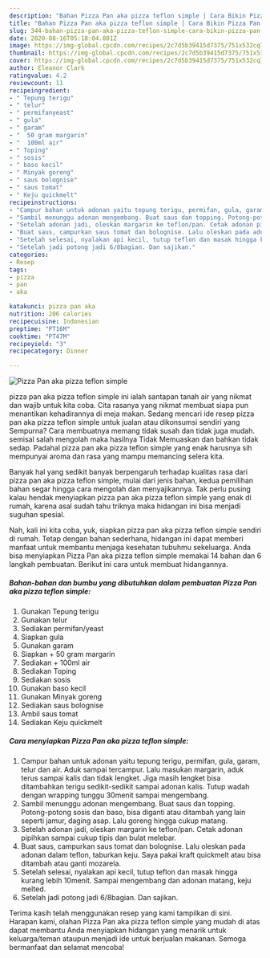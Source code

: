 ```yaml
---
description: "Bahan Pizza Pan aka pizza teflon simple | Cara Bikin Pizza Pan aka pizza teflon simple Yang Sedap"
title: "Bahan Pizza Pan aka pizza teflon simple | Cara Bikin Pizza Pan aka pizza teflon simple Yang Sedap"
slug: 344-bahan-pizza-pan-aka-pizza-teflon-simple-cara-bikin-pizza-pan-aka-pizza-teflon-simple-yang-sedap
date: 2020-08-16T05:18:04.801Z
image: https://img-global.cpcdn.com/recipes/2c7d5b39415d7375/751x532cq70/pizza-pan-aka-pizza-teflon-simple-foto-resep-utama.jpg
thumbnail: https://img-global.cpcdn.com/recipes/2c7d5b39415d7375/751x532cq70/pizza-pan-aka-pizza-teflon-simple-foto-resep-utama.jpg
cover: https://img-global.cpcdn.com/recipes/2c7d5b39415d7375/751x532cq70/pizza-pan-aka-pizza-teflon-simple-foto-resep-utama.jpg
author: Eleanor Clark
ratingvalue: 4.2
reviewcount: 11
recipeingredient:
- " Tepung terigu"
- " telur"
- " permifanyeast"
- " gula"
- " garam"
- "  50 gram margarin"
- "  100ml air"
- " Toping"
- " sosis"
- " baso kecil"
- " Minyak goreng"
- " saus bolognise"
- " saus tomat"
- " Keju quickmelt"
recipeinstructions:
- "Campur bahan untuk adonan yaitu tepung terigu, permifan, gula, garam, telur dan air. Aduk sampai tercampur. Lalu masukan margarin, aduk terus sampai kalis dan tidak lengket. Jiga masih lengket bisa ditambahkan terigu sedikit-sedikit sampai adonan kalis. Tutup wadah dengan wrapping tunggu 30menit sampai mengembang."
- "Sambil menunggu adonan mengembang. Buat saus dan topping. Potong-potong sosis dan baso, bisa diganti atau ditambah yang lain seperti jamur, daging asap. Lalu goreng hingga cukup matang."
- "Setelah adonan jadi, oleskan margarin ke teflon/pan. Cetak adonan pipihkan sampai cukup tipis dan bulat melebar."
- "Buat saus, campurkan saus tomat dan bolognise. Lalu oleskan pada adonan dalam teflon, taburkan keju. Saya pakai kraft quickmelt atau bisa ditambah atau ganti mozarela."
- "Setelah selesai, nyalakan api kecil, tutup teflon dan masak hingga kurang lebih 10menit. Sampai mengembang dan adonan matang, keju melted."
- "Setelah jadi potong jadi 6/8bagian. Dan sajikan."
categories:
- Resep
tags:
- pizza
- pan
- aka

katakunci: pizza pan aka 
nutrition: 206 calories
recipecuisine: Indonesian
preptime: "PT16M"
cooktime: "PT47M"
recipeyield: "3"
recipecategory: Dinner

---
```



![Pizza Pan aka pizza teflon simple](https://img-global.cpcdn.com/recipes/2c7d5b39415d7375/751x532cq70/pizza-pan-aka-pizza-teflon-simple-foto-resep-utama.jpg)


pizza pan aka pizza teflon simple ini ialah santapan tanah air yang nikmat dan wajib untuk kita coba. Cita rasanya yang nikmat membuat siapa pun menantikan kehadirannya di meja makan.
Sedang mencari ide resep pizza pan aka pizza teflon simple untuk jualan atau dikonsumsi sendiri yang Sempurna? Cara membuatnya memang tidak susah dan tidak juga mudah. semisal salah mengolah maka hasilnya Tidak Memuaskan dan bahkan tidak sedap. Padahal pizza pan aka pizza teflon simple yang enak harusnya sih mempunyai aroma dan rasa yang mampu memancing selera kita.



Banyak hal yang sedikit banyak berpengaruh terhadap kualitas rasa dari pizza pan aka pizza teflon simple, mulai dari jenis bahan, kedua pemilihan bahan segar hingga cara mengolah dan menyajikannya. Tak perlu pusing kalau hendak menyiapkan pizza pan aka pizza teflon simple yang enak di rumah, karena asal sudah tahu triknya maka hidangan ini bisa menjadi suguhan spesial.


Nah, kali ini kita coba, yuk, siapkan pizza pan aka pizza teflon simple sendiri di rumah. Tetap dengan bahan sederhana, hidangan ini dapat memberi manfaat untuk membantu menjaga kesehatan tubuhmu sekeluarga. Anda bisa menyiapkan Pizza Pan aka pizza teflon simple memakai 14 bahan dan 6 langkah pembuatan. Berikut ini cara untuk membuat hidangannya.

<!--inarticleads1-->

##### Bahan-bahan dan bumbu yang dibutuhkan dalam pembuatan Pizza Pan aka pizza teflon simple:

1. Gunakan  Tepung terigu
1. Gunakan  telur
1. Sediakan  permifan/yeast
1. Siapkan  gula
1. Gunakan  garam
1. Siapkan  + 50 gram margarin
1. Sediakan  + 100ml air
1. Sediakan  Toping
1. Sediakan  sosis
1. Gunakan  baso kecil
1. Gunakan  Minyak goreng
1. Sediakan  saus bolognise
1. Ambil  saus tomat
1. Sediakan  Keju quickmelt




<!--inarticleads2-->

##### Cara menyiapkan Pizza Pan aka pizza teflon simple:

1. Campur bahan untuk adonan yaitu tepung terigu, permifan, gula, garam, telur dan air. Aduk sampai tercampur. Lalu masukan margarin, aduk terus sampai kalis dan tidak lengket. Jiga masih lengket bisa ditambahkan terigu sedikit-sedikit sampai adonan kalis. Tutup wadah dengan wrapping tunggu 30menit sampai mengembang.
1. Sambil menunggu adonan mengembang. Buat saus dan topping. Potong-potong sosis dan baso, bisa diganti atau ditambah yang lain seperti jamur, daging asap. Lalu goreng hingga cukup matang.
1. Setelah adonan jadi, oleskan margarin ke teflon/pan. Cetak adonan pipihkan sampai cukup tipis dan bulat melebar.
1. Buat saus, campurkan saus tomat dan bolognise. Lalu oleskan pada adonan dalam teflon, taburkan keju. Saya pakai kraft quickmelt atau bisa ditambah atau ganti mozarela.
1. Setelah selesai, nyalakan api kecil, tutup teflon dan masak hingga kurang lebih 10menit. Sampai mengembang dan adonan matang, keju melted.
1. Setelah jadi potong jadi 6/8bagian. Dan sajikan.




Terima kasih telah menggunakan resep yang kami tampilkan di sini. Harapan kami, olahan Pizza Pan aka pizza teflon simple yang mudah di atas dapat membantu Anda menyiapkan hidangan yang menarik untuk keluarga/teman ataupun menjadi ide untuk berjualan makanan. Semoga bermanfaat dan selamat mencoba!
